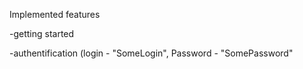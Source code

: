Implemented features

-getting started

-authentification (login - "SomeLogin", Password - "SomePassword"
